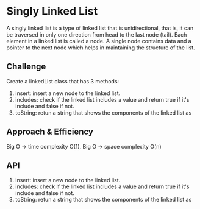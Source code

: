 # Singly Linked List
A singly linked list is a type of linked list that is unidirectional, that is, it can be traversed in only one direction from head to the last node (tail). Each element in a linked list is called a node. A single node contains data and a pointer to the next node which helps in maintaining the structure of the list.
## Challenge
Create a linkedList class that has 3 methods:
1. insert: insert a new node to the linked list.
2. includes: check if the linked list includes a value and return true if it's include and false if not.
3. toString: retun a string that shows the components of the linked list as 
## Approach & Efficiency
Big O -> time complexity O(1), Big O -> space complexity O(n)
## API
1. insert: insert a new node to the linked list.
2. includes: check if the linked list includes a value and return true if it's include and false if not.
3. toString: retun a string that shows the components of the linked list as 